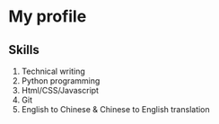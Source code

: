 # My profile
## Skills
1. Technical writing
2. Python programming
3. Html/CSS/Javascript
4. Git
5. English to Chinese & Chinese to English translation
